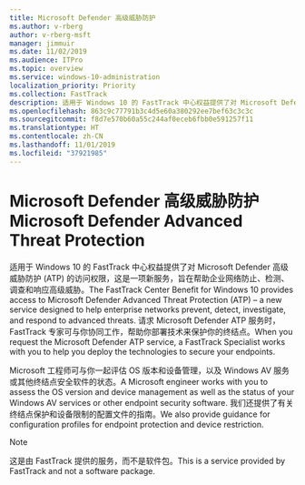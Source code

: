 ```yaml
---
title: Microsoft Defender 高级威胁防护
ms.author: v-rberg
author: v-rberg-msft
manager: jimmuir
ms.date: 11/02/2019
ms.audience: ITPro
ms.topic: overview
ms.service: windows-10-administration
localization_priority: Priority
ms.collection: FastTrack
description: 适用于 Windows 10 的 FastTrack 中心权益提供了对 Microsoft Defender 高级威胁防护 (ATP) 的访问权限，这是一项新服务，旨在帮助企业网络防止、检测、调查和响应高级威胁。
ms.openlocfilehash: 863c9c77791b3c4d5e60a380292ee7bef63c3c3c
ms.sourcegitcommit: f8d7e570b60a55c244af0eceb6fbb0e591257f11
ms.translationtype: HT
ms.contentlocale: zh-CN
ms.lasthandoff: 11/01/2019
ms.locfileid: "37921985"
---
```

# <a name="microsoft-defender-advanced-threat-protection"></a><span data-ttu-id="21299-103">Microsoft Defender 高级威胁防护</span><span class="sxs-lookup"><span data-stu-id="21299-103">Microsoft Defender Advanced Threat Protection</span></span>

<span data-ttu-id="21299-104">适用于 Windows 10 的 FastTrack 中心权益提供了对 Microsoft Defender 高级威胁防护 (ATP) 的访问权限，这是一项新服务，旨在帮助企业网络防止、检测、调查和响应高级威胁。</span><span class="sxs-lookup"><span data-stu-id="21299-104">The FastTrack Center Benefit for Windows 10 provides access to Microsoft Defender Advanced Threat Protection (ATP) – a new service designed to help enterprise networks prevent, detect, investigate, and respond to advanced threats.</span></span> <span data-ttu-id="21299-105">请求 Microsoft Defender ATP 服务时，FastTrack 专家可与你协同工作，帮助你部署技术来保护你的终结点。</span><span class="sxs-lookup"><span data-stu-id="21299-105">When you request the Microsoft Defender ATP service, a FastTrack Specialist works with you to help you deploy the technologies to secure your endpoints.</span></span>

<span data-ttu-id="21299-106">Microsoft 工程师可与你一起评估 OS 版本和设备管理，以及 Windows AV 服务或其他终结点安全软件的状态。</span><span class="sxs-lookup"><span data-stu-id="21299-106">A Microsoft engineer works with you to assess the OS version and device management as well as the status of your Windows AV services or other endpoint security software.</span></span> <span data-ttu-id="21299-107">我们还提供了有关终结点保护和设备限制的配置文件的指南。</span><span class="sxs-lookup"><span data-stu-id="21299-107">We also provide guidance for configuration profiles for endpoint protection and device restriction.</span></span>  

> [!NOTE]
> <span data-ttu-id="21299-108">这是由 FastTrack 提供的服务，而不是软件包。</span><span class="sxs-lookup"><span data-stu-id="21299-108">This is a service provided by FastTrack and not a software package.</span></span> 